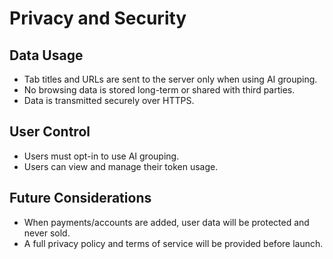 # Privacy and Security

## Data Usage

- Tab titles and URLs are sent to the server only when using AI grouping.
- No browsing data is stored long-term or shared with third parties.
- Data is transmitted securely over HTTPS.

## User Control

- Users must opt-in to use AI grouping.
- Users can view and manage their token usage.

## Future Considerations

- When payments/accounts are added, user data will be protected and never sold.
- A full privacy policy and terms of service will be provided before launch.
